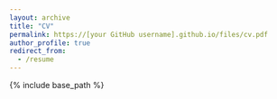 ```yaml
---
layout: archive
title: "CV"
permalink: https://[your GitHub username].github.io/files/cv.pdf
author_profile: true
redirect_from:
  - /resume
---
```


{% include base_path %}


